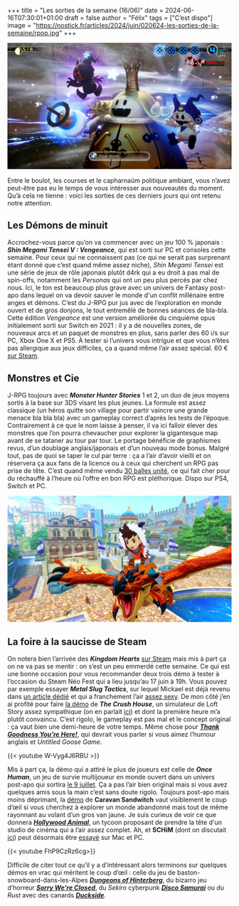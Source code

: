 +++
title = "Les sorties de la semaine (16/06)"
date = 2024-06-16T07:30:01+01:00
draft = false
author = "Félix"
tags = ["C’est dispo"]
image = "https://nostick.fr/articles/2024/juin/020624-les-sorties-de-la-semaine/rpop.jpg"
+++

![Le jeu Shin Megami Tensei V Vengeance](smt.jpg "Bouh !") 

Entre le boulot, les courses et le capharnaüm politique ambiant, vous n’avez peut-être pas eu le temps de vous intéresser aux nouveautés du moment. Qu’à cela ne tienne : voici les sorties de ces derniers jours qui ont retenu notre attention.

## Les Démons de minuit

Accrochez-vous parce qu’on va commencer avec un jeu 100 % japonais : ***Shin Megami Tensei V : Vengeance***, qui est sorti sur PC et consoles cette semaine. Pour ceux qui ne connaissent pas (ce qui ne serait pas surprenant étant donné que c’est quand même assez niche), *Shin Megami Tensei* est une série de jeux de rôle japonais plutôt d4rk qui a eu droit à pas mal de spin-offs, notamment les *Personas* qui ont un peu plus percés par chez nous. Ici, le ton est beaucoup plus grave avec un univers de Fantasy post-apo dans lequel on va devoir sauver le monde d'un conflit millénaire entre anges et démons. C’est du J-RPG pur jus avec de l’exploration en monde ouvert et de gros donjons, le tout entremêlé de bonnes séances de bla-bla. Cette édition *Vengeance* est une version améliorée du cinquième opus initialement sorti sur Switch en 2021 : il y a de nouvelles zones, de nouveaux arcs et un paquet de monstres en plus, sans parler des 60 i/s sur PC, Xbox One X et PS5. À tester si l’univers vous intrigue et que vous n’êtes pas allergique aux jeux difficiles, ça a quand même l’air assez spécial. 60 € [sur Steam](https://store.steampowered.com/app/1875830/Shin_Megami_Tensei_V_Vengeance/).

## Monstres et Cie

J-RPG toujours avec ***Monster Hunter Stories*** 1 et 2, un duo de jeux moyens sortis à la base sur 3DS visant les plus jeunes. La formule est assez classique (un héros quitte son village pour partir vaincre une grande menace bla bla bla) avec un gameplay correct d’après les tests de l’époque. Contrairement à ce que le nom laisse à penser, il va ici falloir élever des monstres que l’on pourra chevaucher pour explorer la gigantesque map avant de se tataner au tour par tour. Le portage bénéficie de graphismes revus, d’un doublage anglais/japonais et d’un nouveau mode bonus. Malgré tout, pas de quoi se taper le cul par terre : ça a l’air d’avoir vieilli et on réservera ça aux fans de la licence ou à ceux qui cherchent un RPG pas prise de tête. C’est quand même vendu [30 balles unité](https://store.steampowered.com/app/2356560/Monster_Hunter_Stories/), ce qui fait cher pour du réchauffé à l’heure où l’offre en bon RPG est pléthorique. Dispo sur PS4, Switch et PC. 

![Le jeu Monster Hunter Stories](monster.jpg "Le chasseur-cueilleur-collectionneur dans son habitat naturel.") 

## La foire à la saucisse de Steam

On notera bien l’arrivée des ***Kingdom Hearts*** [sur Steam](https://store.steampowered.com/app/2552430/KINGDOM_HEARTS_HD_1525_ReMIX/) mais mis à part ça on ne va pas se mentir : on s’est un peu emmerdé cette semaine. Ce qui est une bonne occasion pour vous recommander deux trois démo à tester à l’occasion du Steam Néo Fest qui a lieu jusqu’au 17 juin à 19h. Vous pouvez par exemple essayer ***Metal Slug Tactics***, sur lequel Mickael est déjà revenu dans [un article dédié](https://nostick.fr/articles/2024/juin/0706-metal-slug-tactics/) et qui a franchement l’air [assez sexy](https://store.steampowered.com/app/1590760/Metal_Slug_Tactics). De mon côté j’en ai profité pour faire [la démo](https://store.steampowered.com/app/2337820/The_Crush_House/) de ***The Crush House***, un simulateur de Loft Story assez sympathique (on en parlait [ici](https://nostick.fr/articles/2024/avril/0405-the-crush-house-est-un-simulateur-de-tv-realite-des-annees-2000-parce-que-pourquoi-pas-apres-tout/)) et dont la première heure m’a plutôt convaincu. C’est rigolo, le gameplay est pas mal et le concept original : ça vaut bien une demi-heure de votre temps. Même chose pour ***[Thank Goodness You're Here!](https://store.steampowered.com/app/2366980/Thank_Goodness_Youre_Here/)***, qui devrait vous parler si vous aimez l’humour anglais et *Untitled Goose Game*.

{{< youtube W-Vyg4J6RBU >}}

Mis à part ça, la démo qui a attiré le plus de joueurs est celle de ***Once Human***, un jeu de survie multijoueur en monde ouvert dans un univers post-apo qui sortira [le 9 juillet](https://store.steampowered.com/app/2139460/Once_Human/). Ça a pas l’air bien original mais si vous avez quelques amis sous la main c’est sans doute rigolo. Toujours post-apo mais moins déprimant, la [démo](https://store.steampowered.com/app/1582650/Caravan_SandWitch/) de **Caravan Sandwitch** vaut visiblement le coup d’œil si vous cherchez à explorer un monde abandonné mais tout de même rayonnant au volant d’un gros van jaune. Je suis curieux de voir ce que donnera *[**Hollywood Animal**](https://store.steampowered.com/app/2680550/Hollywood_Animal/)*, un tycoon proposant de prendre la tête d'un studio de cinéma qui a l’air assez complet. Ah, et **SCHiM** (dont on discutait [ici](https://nostick.fr/articles/2024/avril/schim-passera-de-lombre-a-la-lumiere-le-18-juillet/)) peut désormais être [essayé](https://store.steampowered.com/app/1519710/SCHiM/) sur Mac et PC.

{{< youtube FhP9CzRz6cg>}}

Difficile de citer tout ce qu’il y a d’intéressant alors terminons sur quelques démos en vrac qui méritent le coup d’œil : celle du jeu de baston-snowboard-dans-les-Alpes *[**Dungeons of Hinterberg**](https://store.steampowered.com/app/1983260/Dungeons_of_Hinterberg/)*, du bizarro jeu d’horreur ***[Sorry We're Closed](https://store.steampowered.com/app/1796580/Sorry_Were_Closed/)***, du *Sekiro* cyberpunk ***[Disco Samurai](https://store.steampowered.com/app/2576410/Disco_Samurai/)*** ou du *Rust* avec des canards ***[Duckside](https://store.steampowered.com/app/2682580/DUCKSIDE/)***.

